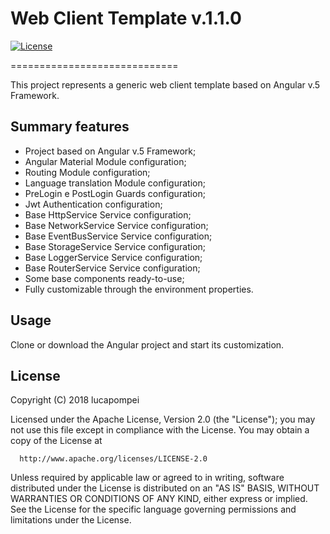 # Web Client Template v.1.1.0

[![License](https://img.shields.io/badge/License-Apache%202.0-blue.svg)](https://opensource.org/licenses/Apache-2.0)

=============================

This project represents a generic web client template based on Angular v.5 Framework.


Summary features
-------

- Project based on Angular v.5 Framework;
- Angular Material Module configuration;
- Routing Module configuration;
- Language translation Module configuration;
- PreLogin e PostLogin Guards configuration;
- Jwt Authentication configuration;
- Base HttpService Service configuration;
- Base NetworkService Service configuration;
- Base EventBusService Service configuration;
- Base StorageService Service configuration;
- Base LoggerService Service configuration;
- Base RouterService Service configuration;
- Some base components ready-to-use;
- Fully customizable through the environment properties.


Usage
-------

Clone or download the Angular project and start its customization.


License
-------

  Copyright (C) 2018 lucapompei
 
  Licensed under the Apache License, Version 2.0 (the "License");
  you may not use this file except in compliance with the License.
  You may obtain a copy of the License at
 
      http://www.apache.org/licenses/LICENSE-2.0
 
  Unless required by applicable law or agreed to in writing, software
  distributed under the License is distributed on an "AS IS" BASIS,
  WITHOUT WARRANTIES OR CONDITIONS OF ANY KIND, either express or implied.
  See the License for the specific language governing permissions and
  limitations under the License.